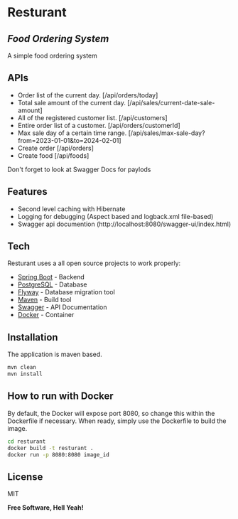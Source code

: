 # Resturant
## _Food Ordering System_

A simple food ordering system

## APIs

- Order list of the current day. [/api/orders/today]
- Total sale amount of the current day. [/api/sales/current-date-sale-amount]
- All of the registered customer list. [/api/customers]
- Entire order list of a customer. [/api/orders/customerId]
- Max sale day of a certain time range. [/api/sales/max-sale-day?from=2023-01-01&to=2024-02-01]
- Create order [/api/orders]
- Create food [/api/foods]

Don't forget to look at Swagger Docs for paylods

## Features

- Second level caching with Hibernate
- Logging for debugging (Aspect based and logback.xml file-based)
- Swagger api documention (http://localhost:8080/swagger-ui/index.html)


## Tech

Resturant uses a all open source projects to work properly:

- [Spring Boot] - Backend
- [PostgreSQL] - Database
- [Flyway] - Database migration tool
- [Maven] - Build tool
- [Swagger] - API Documentation
- [Docker] - Container

## Installation

The application is maven based.

```sh
mvn clean
mvn install
```

## How to run with Docker

By default, the Docker will expose port 8080, so change this within the
Dockerfile if necessary. When ready, simply use the Dockerfile to
build the image.

```sh
cd resturant
docker build -t resturant .
docker run -p 8080:8080 image_id
```


## License

MIT

**Free Software, Hell Yeah!**

[//]: # (These are reference links used in the body of this note and get stripped out when the markdown processor does its job. There is no need to format nicely because it shouldn't be seen. Thanks SO - http://stackoverflow.com/questions/4823468/store-comments-in-markdown-syntax)

[Spring Boot]: <https://spring.io/>
[PostgreSQL]: <https://www.postgresql.org/>
[Flyway]: <https://www.postgresql.org/>
[Maven]: <https://maven.apache.org/>
[Swagger]: <https://swagger.io/>
[Docker]: <https://www.docker.com/>
